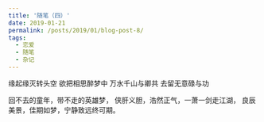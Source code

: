 ```yaml
---
title: '随笔（四）'
date: 2019-01-21
permalink: /posts/2019/01/blog-post-8/
tags:
  - 恋爱
  - 随笔
  - 杂记
---
```


缘起缘灭转头空 欲把相思醉梦中
万水千山与卿共 去留无意碌与功

回不去的童年，带不走的英雄梦，
侠肝义胆，浩然正气，一萧一剑走江湖，
良辰美景，佳期如梦，宁静致远终可期。
